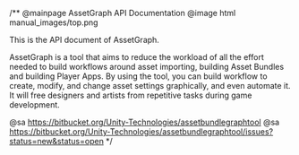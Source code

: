 /**
 @mainpage AssetGraph API Documentation
 @image html manual_images/top.png
 
 This is the API document of AssetGraph.
 
AssetGraph is a tool that aims to reduce the workload of all the effort needed to build workflows around asset importing, building Asset Bundles and building Player Apps.  By using the tool, you can build workflow to create, modify, and change asset settings graphically, and even automate it.  It will free designers and artists from repetitive tasks during game development.

 @sa https://bitbucket.org/Unity-Technologies/assetbundlegraphtool 
 @sa https://bitbucket.org/Unity-Technologies/assetbundlegraphtool/issues?status=new&status=open
*/
